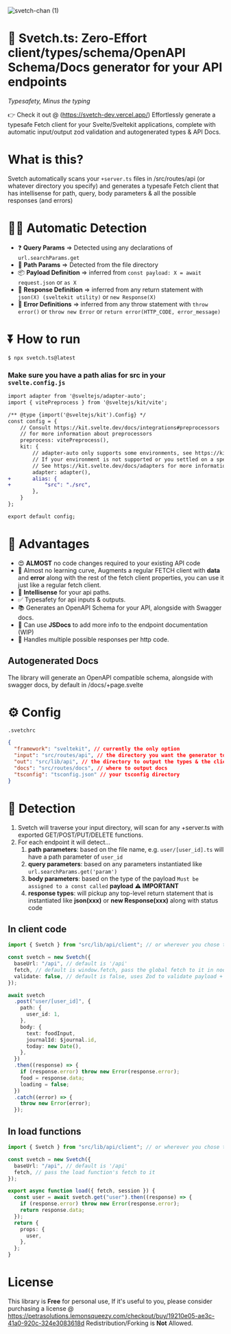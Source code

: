 ![svetch-chan (1)](https://github.com/Bewinxed/svetch/assets/9145989/67c36f21-a21e-42f1-ba50-42f457948c46)

# 🚀 Svetch.ts: Zero-Effort client/types/schema/OpenAPI Schema/Docs generator for your API endpoints

_Typesafety, Minus the typing_

👉 Check it out @ (https://svetch-dev.vercel.app/)
Effortlessly generate a typesafe Fetch client for your Svelte/Sveltekit applications, complete with automatic input/output zod validation and autogenerated types & API Docs.

# What is this?

Svetch automatically scans your `+server.ts` files in /src/routes/api (or whatever directory you specify) and generates a typesafe Fetch client that has intellisense for path, query, body parameters & all the possible responses (and errors)

# 🧙‍♂️ Automatic Detection

- ❓ **Query Params** => Detected using any declarations of `url.searchParams.get`
- 📂 **Path Params** => Detected from the file directory
- 📦 **Payload Definition** => inferred from `const payload: X = await request.json` or `as X`
- 💬 **Response Definition** => inferred from any return statement with `json(X) (sveltekit utility)` or `new Response(X)`
- 📛 **Error Definitions** => inferred from any throw statement with `throw error()` or `throw new Error` or `return error(HTTP_CODE, error_message)`

# ⏬ How to run

`$ npx svetch.ts@latest`

### Make sure you have a path alias for src in your `svelte.config.js`

```diff
import adapter from '@sveltejs/adapter-auto';
import { vitePreprocess } from '@sveltejs/kit/vite';

/** @type {import('@sveltejs/kit').Config} */
const config = {
	// Consult https://kit.svelte.dev/docs/integrations#preprocessors
	// for more information about preprocessors
	preprocess: vitePreprocess(),
	kit: {
		// adapter-auto only supports some environments, see https://kit.svelte.dev/docs/adapter-auto for a list.
		// If your environment is not supported or you settled on a specific environment, switch out the adapter.
		// See https://kit.svelte.dev/docs/adapters for more information about adapters.
		adapter: adapter(),
+		alias: {
+			"src": "./src",
		},
	}
};

export default config;

```

# 🌟 Advantages

- 😍 **ALMOST** no code changes required to your existing API code
- 🚀 Almost no learning curve, Augments a regular FETCH client with **data** and **error** along with the rest of the fetch client properties, you can use it just like a regular fetch client.
- 🔎 **Intellisense** for your api paths.
- ✅ Typesafety for api inputs & outputs.
- 📚 Generates an OpenAPI Schema for your API, alongside with Swagger docs.
- 📃 Can use **JSDocs** to add more info to the endpoint documentation (WIP)
- 🤖 Handles multiple possible responses per http code.

## Autogenerated Docs

The library will generate an OpenAPI compatible schema, alongside with swagger docs, by default in /docs/+page.svelte

# ⚙ Config

`.svetchrc`

```json
{
  "framework": "sveltekit", // currently the only option
  "input": "src/routes/api", // the directory you want the generator to traverse
  "out": "src/lib/api", // the directory to output the types & the client to
  "docs": "src/routes/docs", // where to output docs
  "tsconfig": "tsconfig.json" // your tsconfig directory
}
```

# 🔎 Detection

1. Svetch will traverse your input directory, will scan for any +server.ts with exported GET/POST/PUT/DELETE functions.
2. For each endpoint it will detect...
   1. **path parameters**: based on the file name, e.g. `user/[user_id].ts` will have a path parameter of `user_id`
   2. **query parameters**: based on any parameters instantiated like `url.searchParams.get('param')`
   3. **body parameters**: based on the type of the payload `Must be assigned to a const called` **payload** **⚠ IMPORTANT**
   4. **response types**: will pickup any top-level return statement that is instantiated like **json(xxx)** or **new Response(xxx)** along with status code

## In client code

```ts
import { Svetch } from "src/lib/api/client"; // or wherever you chose to generate the client

const svetch = new Svetch({
  baseUrl: "/api", // default is '/api'
  fetch, // default is window.fetch, pass the global fetch to it in node, etc...
  validate: false, // default is false, uses Zod to validate payload + response (ON CLIENT THIS CAN MAKE THE IMPORT SIZE HUGE)
});

await svetch
  .post("user/[user_id]", {
    path: {
      user_id: 1,
    },
    body: {
      text: foodInput,
      journalId: $journal.id,
      today: new Date(),
    },
  })
  .then((response) => {
    if (response.error) throw new Error(response.error);
    food = response.data;
    loading = false;
  })
  .catch((error) => {
    throw new Error(error);
  });
```

## In load functions

```ts
import { Svetch } from "src/lib/api/client"; // or wherever you chose to generate the client

const svetch = new Svetch({
  baseUrl: "/api", // default is '/api'
  fetch, // pass the load function's fetch to it
});

export async function load({ fetch, session }) {
  const user = await svetch.get("user").then((response) => {
    if (response.error) throw new Error(response.error);
    return response.data;
  });
  return {
    props: {
      user,
    },
  };
}
```

# License

This library is **Free** for personal use, If it's useful to you, please consider purchasing a license @ https://petrasolutions.lemonsqueezy.com/checkout/buy/19210e05-ae3c-41a0-920c-324e3083618d
Redistribution/Forking is **Not** Allowed.
